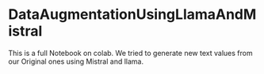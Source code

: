 # DataAugmentationUsingLlamaAndMistral

This is a full Notebook on colab. 
We tried to generate new text values from our Original ones using Mistral and llama. 
